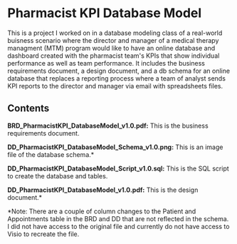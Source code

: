 # Pharmacist KPI Database Model

This is a project I worked on in a database modeling class of a real-world buisness scenario where the director and manager of a medical therapy managment (MTM) program would like to have an online database and dashboard created with the pharmacist team's KPIs that show individual performance as well as team performance. It includes the business requirements document, a design document, and a db schema for an online database that replaces a reporting process where a team of analyst sends KPI reports to the director and manager via email with spreadsheets files.

## Contents

**BRD_PharmacistKPI_DatabaseModel_v1.0.pdf:** This is the business requirements document.

**DD_PharmacistKPI_DatabaseModel_Schema_v1.0.png:** This is an image file of the database schema.*

**DD_PharmacistKPI_DatabaseModel_Script_v1.0.sql:** This is the SQL script to create the database and tables.

**DD_PharmacistKPI_DatabaseModel_v1.0.pdf:** This is the design document.*

*Note: There are a couple of column changes to the Patient and Appointments table in the BRD and DD that are not reflected in the schema. I did not have access to the original file and currently do not have access to Visio to recreate the file.
